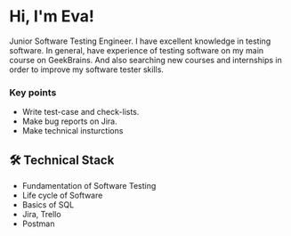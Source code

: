 # Hi, I'm Eva!
Junior Software Testing Engineer. I have excellent knowledge in testing software.
In general, have experience of testing software on my main course on GeekBrains. And also searching new courses and internships in order to improve my software tester skills.

### Key points
*   Write test-case and check-lists.
*   Make bug reports on Jira.
*   Make technical insturctions 


## 🛠 Technical Stack
*   Fundamentation of Software Testing
*   Life cycle of Software
*   Basics of SQL
*   Jira, Trello
*   Postman

